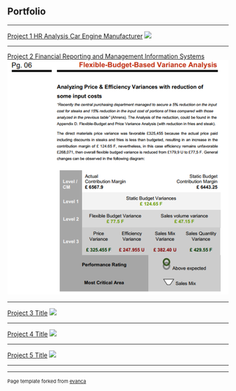 ## Portfolio

---


[Project 1 HR Analysis Car Engine Manufacturer](https://public.tableau.com/views/HRAnalysisCarManufacturer/Sources?:language=de&:display_count=y&:origin=viz_share_link/)
<img src="images/dummy_thumbnail.jpg?raw=true"/>

---
[Project 2 Financial Reporting and Management Information Systems](/pdf/Hereford_Week_Report_48.pdf)
<img src="images/001_Project1_Flexible_Budget_Based_Variance_Analysis.PNG?raw=true"/>

---
[Project 3 Title](http://example.com/)
<img src="images/dummy_thumbnail.jpg?raw=true"/>

---

[Project 4 Title](/sample_page)
<img src="images/dummy_thumbnail.jpg?raw=true"/>

---

[Project 5 Title](http://example.com/)
<img src="images/dummy_thumbnail.jpg?raw=true"/>

---




---
<p style="font-size:11px">Page template forked from <a href="https://github.com/evanca/quick-portfolio">evanca</a></p>
<!-- Remove above link if you don't want to attibute -->
